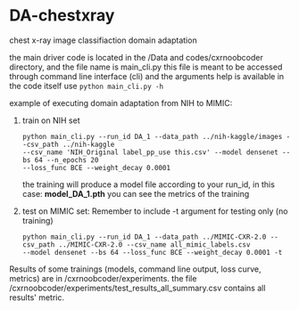 # DA-chestxray
chest x-ray image classifiaction domain adaptation

the main driver code is located in the /Data and codes/cxrnoobcoder directory, and the file name is main_cli.py
this file is meant to be accessed through command line interface (cli) and the arguments help is available in the code itself
use ```python main_cli.py -h```

example of executing domain adaptation from NIH to MIMIC:
1. train on NIH set

   ```
   python main_cli.py --run_id DA_1 --data_path ../nih-kaggle/images --csv_path ../nih-kaggle
   --csv_name 'NIH_Original label_pp_use this.csv' --model densenet --bs 64 --n_epochs 20
   --loss_func BCE --weight_decay 0.0001
   ```
   
   the training will produce a model file according to your run_id, in this case: <b>model_DA_1.pth</b>
   you can see the metrics of the training

2. test on MIMIC set: Remember to include -t argument for testing only (no training)
   ```
   python main_cli.py --run_id DA_1 --data_path ../MIMIC-CXR-2.0 --csv_path ../MIMIC-CXR-2.0 --csv_name all_mimic_labels.csv
   --model densenet --bs 64 --loss_func BCE --weight_decay 0.0001 -t
   ```

Results of some trainings (models, command line output, loss curve, metrics) are in /cxrnoobcoder/experiments.
the file /cxrnoobcoder/experiments/test_results_all_summary.csv contains all results' metric.


   
